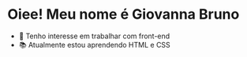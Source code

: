 # Oiee! Meu nome é Giovanna Bruno 


- 👀 Tenho interesse em trabalhar com front-end 
- 📚 Atualmente estou aprendendo HTML e CSS
